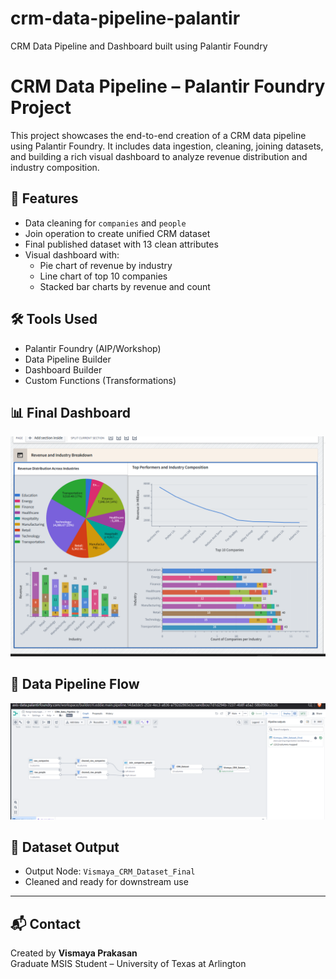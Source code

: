 # crm-data-pipeline-palantir
CRM Data Pipeline and Dashboard built using Palantir Foundry


# CRM Data Pipeline – Palantir Foundry Project

This project showcases the end-to-end creation of a CRM data pipeline using Palantir Foundry. It includes data ingestion, cleaning, joining datasets, and building a rich visual dashboard to analyze revenue distribution and industry composition.

## 📌 Features

- Data cleaning for `companies` and `people`
- Join operation to create unified CRM dataset
- Final published dataset with 13 clean attributes
- Visual dashboard with:
  - Pie chart of revenue by industry
  - Line chart of top 10 companies
  - Stacked bar charts by revenue and count

## 🛠️ Tools Used

- Palantir Foundry (AIP/Workshop)
- Data Pipeline Builder
- Dashboard Builder
- Custom Functions (Transformations)

## 📊 Final Dashboard

![CRM Dashboard](worshop_dashboard_img/CRM%20DATA%20%20DASHBOARD.png)


## 🔄 Data Pipeline Flow
![CRM Data Pipeline](data_pipeline/CRM%20DATA%20PIPELINE.png)


## 📁 Dataset Output

- Output Node: `Vismaya_CRM_Dataset_Final`
- Cleaned and ready for downstream use

---

## 📬 Contact

Created by **Vismaya Prakasan**  
Graduate MSIS Student – University of Texas at Arlington  

